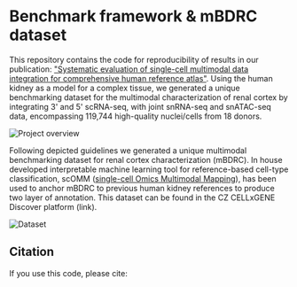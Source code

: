 # Benchmark framework & mBDRC dataset
This repository contains the code for reproducibility of results in our publication: ["Systematic evaluation of single-cell multimodal data integration for comprehensive human reference atlas"](link). Using the human kidney as a model for a complex tissue, we generated a unique benchmarking dataset for the multimodal characterization of renal cortex by integrating 3' and 5' scRNA-seq, with joint snRNA-seq and snATAC-seq data, encompassing 119,744 high-quality nuclei/cells from 18 donors.

![Project overview](/Project_scheme.png)

Following depicted guidelines we generated a unique multimodal benchmarking dataset for renal cortex characterization (mBDRC). In house developed interpretable machine learning tool for reference-based cell-type classification, scOMM ([single-cell Omics Multimodal Mapping](https://github.com/mereulab/scOMM)), has been used to anchor mBDRC to previous human kidney references to produce two layer of annotation. This dataset can be found in the CZ CELLxGENE Discover platform (link).

![Dataset](/mBDRC.png)

## Citation
If you use this code, please cite: